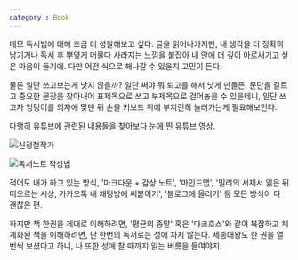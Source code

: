 ```yaml
---
category : Book
---
```


메모 독서법에 대해 조금 더 성찰해보고 싶다.
글을 읽어나가지만, 내 생각을 더 정확히 남기거나 독서 후 뿌옇게 머물다 사라지는 느낌을 
붙잡아 내 안에 더 깊이 아로새기고 싶은 마음이 들기에.
다만 어떤 식으로 해나갈 수 있을지 고민이 든다.

물론 일단 쓰고보는게 낫지 않을까?
일단 써야 뭐 퇴고를 해서 낫게 만들든, 문단을 갈르고 중요한 문장을 찾아내어
표제목으로 쓰고 부제목으로 걸어놓을 수 있을테니, 일단 쓰고자 엉덩이를 의자에 맞댄 뒤
손을 키보드 위에 부지런히 눌러가는게 필요해보인다.

다행히 유튜브에 관련된 내용들을 찾아보다 눈에 띈 유튜브 영상.


![신정철작가](https://user-images.githubusercontent.com/35059428/70315278-93908000-185c-11ea-9619-188a1c2abe69.png "독서효과를 늘리기 위해 사용되는 모든 쓰는 기술은 다 독서효과를 늘려준다. ")

![독서노트 작성법](https://user-images.githubusercontent.com/35059428/70315543-2d582d00-185d-11ea-9c55-1255482d0a1a.png "결국 내가 쓰는 방식과 크게 다르지 않다. 다행스럽게도")

적어도 내가 하고 있는 방식, '마크다운 + 감상 노트', '마인드맵', '밀리의 서재서 읽은 뒤 떠오르는 시상, 카카오톡 내 채팅방에 써붙이기', '블로그에 올리기' 등 모든 방식이 다 괜찮은 편.

하지만 책 한권을 제대로 이해하려면, '평균의 종말' 혹은 '다크호스'와 같이 복잡하고 체계화된 책을 이해하려면, 단 한번의 독서로는 성에 차지 않는다. 세종대왕도 한 권을 열 번씩 보셨다고 하니, 나 또한 성에 찰 때까지 읽는 버릇을 들여야지.

